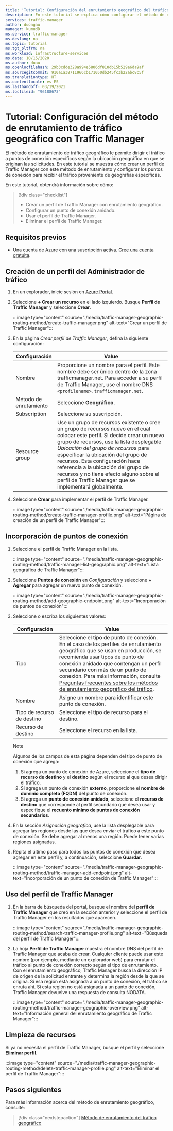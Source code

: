 ```yaml
---
title: 'Tutorial: Configuración del enrutamiento geográfico del tráfico con Azure Traffic Manager'
description: En este tutorial se explica cómo configurar el método de enrutamiento geográfico del tráfico mediante Azure Traffic Manager
services: traffic-manager
author: duongau
manager: kumudD
ms.service: traffic-manager
ms.devlang: na
ms.topic: tutorial
ms.tgt_pltfrm: na
ms.workload: infrastructure-services
ms.date: 10/15/2020
ms.author: duau
ms.openlocfilehash: 29b3cdde328a994e5806df810db15b529a6da9af
ms.sourcegitcommit: 910a1a38711966cb171050db245fc3b22abc8c5f
ms.translationtype: HT
ms.contentlocale: es-ES
ms.lasthandoff: 03/19/2021
ms.locfileid: "96188673"
---
```

# <a name="tutorial-configure-the-geographic-traffic-routing-method-using-traffic-manager"></a>Tutorial: Configuración del método de enrutamiento de tráfico geográfico con Traffic Manager

El método de enrutamiento de tráfico geográfico le permite dirigir el tráfico a puntos de conexión específicos según la ubicación geográfica en que se originan las solicitudes. En este tutorial se muestra cómo crear un perfil de Traffic Manager con este método de enrutamiento y configurar los puntos de conexión para recibir el tráfico proveniente de geografías específicas.

En este tutorial, obtendrá información sobre cómo:
> [!div class="checklist"]
> - Crear un perfil de Traffic Manager con enrutamiento geográfico.
> - Configurar un punto de conexión anidado.
> - Usar el perfil de Traffic Manager.
> - Eliminar el perfil de Traffic Manager.

## <a name="prerequisites"></a>Requisitos previos

* Una cuenta de Azure con una suscripción activa. [Cree una cuenta gratuita](https://azure.microsoft.com/free/?WT.mc_id=A261C142F).

## <a name="create-a-traffic-manager-profile"></a>Creación de un perfil del Administrador de tráfico

1. En un explorador, inicie sesión en [Azure Portal](https://portal.azure.com).

1. Seleccione **+ Crear un recurso** en el lado izquierdo. Busque **Perfil de Traffic Manager** y seleccione **Crear**.

    :::image type="content" source="./media/traffic-manager-geographic-routing-method/create-traffic-manager.png" alt-text="Crear un perfil de Traffic Manager":::

1. En la página *Crear perfil de Traffic Manager*, defina la siguiente configuración:

    | Configuración         | Value                                              |
    | ---             | ---                                                |
    | Nombre            | Proporcione un nombre para el perfil. Este nombre debe ser único dentro de la zona trafficmanager.net. Para acceder a su perfil de Traffic Manager, use el nombre DNS `<profilename>.trafficmanager.net`. |    
    | Método de enrutamiento  | Seleccione **Geográfico**. |
    | Subscription    | Seleccione su suscripción. |
    | Resource group   | Use un grupo de recursos existente o cree un grupo de recursos nuevo en el cual colocar este perfil. Si decide crear un nuevo grupo de recursos, use la lista desplegable *Ubicación del grupo de recursos* para especificar la ubicación del grupo de recursos. Esta configuración hace referencia a la ubicación del grupo de recursos y no tiene efecto alguno sobre el perfil de Traffic Manager que se implementará globalmente. |

1. Seleccione **Crear** para implementar el perfil de Traffic Manager.

    :::image type="content" source="./media/traffic-manager-geographic-routing-method/create-traffic-manager-profile.png" alt-text="Página de creación de un perfil de Traffic Manager":::

## <a name="add-endpoints"></a>Incorporación de puntos de conexión

1. Seleccione el perfil de Traffic Manager en la lista.

    :::image type="content" source="./media/traffic-manager-geographic-routing-method/traffic-manager-list-geographic.png" alt-text="Lista geográfica de Traffic Manager":::

1. Seleccione **Puntos de conexión** en *Configuración* y seleccione **+ Agregar** para agregar un nuevo punto de conexión.

    :::image type="content" source="./media/traffic-manager-geographic-routing-method/add-geographic-endpoint.png" alt-text="Incorporación de puntos de conexión":::

1. Seleccione o escriba los siguientes valores: 

    | Configuración                | Value                                              |
    | ---                    | ---                                                |
    | Tipo                   | Seleccione el tipo de punto de conexión. En el caso de los perfiles de enrutamiento geográfico que se usan en producción, se recomienda usar tipos de punto de conexión anidado que contengan un perfil secundario con más de un punto de conexión. Para más información, consulte [Preguntas frecuentes sobre los métodos de enrutamiento geográfico del tráfico](traffic-manager-FAQs.md). |    
    | Nombre                   | Asigne un nombre para identificar este punto de conexión. |
    | Tipo de recurso de destino   | Seleccione el tipo de recurso para el destino. |
    | Recurso de destino        | Seleccione el recurso en la lista. |

    > [!Note]
    > Algunos de los campos de esta página dependen del tipo de punto de conexión que agrega:
    > 1. Si agrega un punto de conexión de Azure, seleccione el **tipo de recurso de destino** y el **destino** según el recurso al que desea dirigir el tráfico.
    > 1. Si agrega un punto de conexión **externo**, proporcione el **nombre de dominio completo (FQDN)** del punto de conexión.
    > 1. Si agrega un **punto de conexión anidado**, seleccione el **recurso de destino** que corresponde al perfil secundario que desea usar y especifique el **recuento mínimo de puntos de conexión secundarios**.

1. En la sección *Asignación geográfica*, use la lista desplegable para agregar las regiones desde las que desea enviar el tráfico a este punto de conexión. Se debe agregar al menos una región. Puede tener varias regiones asignadas.

1. Repita el último paso para todos los puntos de conexión que desea agregar en este perfil y, a continuación, seleccione **Guardar**.

    :::image type="content" source="./media/traffic-manager-geographic-routing-method/traffic-manager-add-endpoint.png" alt-text="Incorporación de un punto de conexión de Traffic Manager":::

## <a name="use-the-traffic-manager-profile"></a>Uso del perfil de Traffic Manager

1.  En la barra de búsqueda del portal, busque el nombre del **perfil de Traffic Manager** que creó en la sección anterior y seleccione el perfil de Traffic Manager en los resultados que aparecen.
    
    :::image type="content" source="./media/traffic-manager-geographic-routing-method/search-traffic-manager-profile.png" alt-text="Búsqueda del perfil de Traffic Manager":::

1. La hoja **Perfil de Traffic Manager** muestra el nombre DNS del perfil de Traffic Manager que acaba de crear. Cualquier cliente puede usar este nombre (por ejemplo, mediante un explorador web) para enrutar el tráfico al punto de conexión correcto según el tipo de enrutamiento. Con el enrutamiento geográfico, Traffic Manager busca la dirección IP de origen de la solicitud entrante y determina la región desde la que se origina. Si esa región está asignada a un punto de conexión, el tráfico se enruta ahí. Si esta región no está asignada a un punto de conexión, Traffic Manager devuelve una respuesta de consulta NODATA.

    :::image type="content" source="./media/traffic-manager-geographic-routing-method/traffic-manager-geographic-overview.png" alt-text="Información general del enrutamiento geográfico de Traffic Manager":::

## <a name="clean-up-resources"></a>Limpieza de recursos

Si ya no necesita el perfil de Traffic Manager, busque el perfil y seleccione **Eliminar perfil**.

:::image type="content" source="./media/traffic-manager-geographic-routing-method/delete-traffic-manager-profile.png" alt-text="Eliminar el perfil de Traffic Manager":::

## <a name="next-steps"></a>Pasos siguientes

Para más información acerca del método de enrutamiento geográfico, consulte:

> [!div class="nextstepaction"]
> [Método de enrutamiento del tráfico geográfico](traffic-manager-routing-methods.md#geographic)
